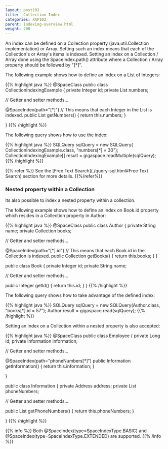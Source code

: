 ```yaml
---
layout: post102
title:  Collection Index
categories: XAP102
parent: indexing-overview.html
weight: 200
---
```


An index can be defined on a Collection property (java.util.Collection implementation) or Array. Setting such an index means that each of the Collection's or Array's items is indexed. Setting an index on a Collection / Array done using the SpaceIndex.path() attribute where a Collection / Array property should be followed by "\[\*\]".

The following example shows how to define an index on a List of Integers:

{{% highlight java %}}
@SpaceClass
public class CollectionIndexingExample {
  private Integer id;
  private List<Integer> numbers;

  // Getter and setter methods...

  @SpaceIndex(path="[*]")   // This means that each Integer in the List is indexed.
  public List<Integer> getNumbers() {
    return this.numbers;
  }

}
{{% /highlight %}}

The following query shows how to use the index:

{{% highlight java %}}
SQLQuery<CollectionIndexingExample> sqlQuery = new SQLQuery<CollectionIndexingExample>(
    CollectionIndexingExample.class, "numbers[*] = 30");
CollectionIndexingExample[] result = gigaspace.readMultiple(sqlQuery);
{{% /highlight %}}

{{% refer %}}
See the [Free Text Search](./query-sql.html#Free Text Search) section for more details.
{{%/refer%}}

### Nested property within a Collection

Its also possible to index a nested property within a collection.

The following example shows how to define an index on Book.id property which resides in a Collection property in Author:

{{% highlight java %}}
@SpaceClass
public class Author {
  private String name;
  private Collection<Book> books;

  // Getter and setter methods...

  @SpaceIndex(path="[*].id")   // This means that each Book.id in the Collection is indexed.
  public Collection<Book> getBooks() {
    return this.books;
  }
}

public class Book {
  private Integer id;
  private String name;

  // Getter and setter methods...

  public Integer getId() {
    return this.id;
  }
}
{{% /highlight %}}

The following query shows how to take advantage of the defined index:

{{% highlight java %}}
SQLQuery<Author> sqlQuery = new SQLQuery<Author>(Author.class, "books[*].id = 57");
Author result = gigaspace.read(sqlQuery);
{{% /highlight %}}

Setting an index on a Collection within a nested property is also accepted:

{{% highlight java %}}
@SpaceClass
public class Employee {
  private Long id;
  private Information information;

  // Getter and setter methods...

  @SpaceIndex(path="phoneNumbers[*]")
  public Information getInformation() {
    return this.information;
  }

}

public class Information {
  private Address address;
  private List<String> phoneNumbers;

  // Getter and setter methods...

  public List<String> getPhoneNumbers() {
    return this.phoneNumbers;
  }

}
{{% /highlight %}}

{{% info %}}
Both @SpaceIndex(type=SpaceIndexType.BASIC) and @SpaceIndex(type=SpaceIndexType.EXTENDED) are supported.
{{% /info %}}

